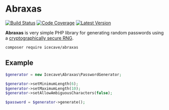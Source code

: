 # Abraxas

[![Build Status](http://img.shields.io/travis/icecave/abraxas/master.svg?style=flat-square)](https://travis-ci.org/icecave/abraxas)
[![Code Coverage](https://img.shields.io/codecov/c/github/icecave/abraxas/master.svg?style=flat-square)](https://codecov.io/github/icecave/abraxas)
[![Latest Version](http://img.shields.io/packagist/v/icecave/abraxas.svg?style=flat-square&label=semver)](https://semver.org)

**Abraxas** is very simple PHP library for generating random passwords using
a [cryptographically secure RNG](http://en.wikipedia.org/wiki/Cryptographically_secure_pseudorandom_number_generator).

    composer require icecave/abraxas

## Example

```php
$generator = new Icecave\Abraxas\PasswordGenerator;

$generator->setMinimumLength(6);
$generator->setMaximumLength(10);
$generator->setAllowAmbiguousCharacters(false);

$password = $generator->generate();
```
